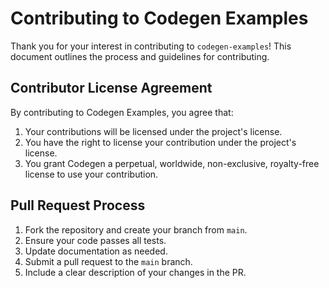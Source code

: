 # Contributing to Codegen Examples

Thank you for your interest in contributing to `codegen-examples`! This document outlines the process and guidelines for contributing.

## Contributor License Agreement

By contributing to Codegen Examples, you agree that:

1. Your contributions will be licensed under the project's license.
2. You have the right to license your contribution under the project's license.
3. You grant Codegen a perpetual, worldwide, non-exclusive, royalty-free license to use your contribution.

## Pull Request Process

1. Fork the repository and create your branch from `main`.
2. Ensure your code passes all tests.
3. Update documentation as needed.
4. Submit a pull request to the `main` branch.
5. Include a clear description of your changes in the PR.


